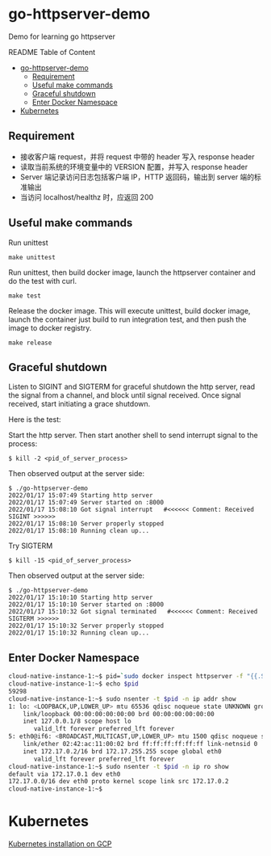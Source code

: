 # go-httpserver-demo
Demo for learning go httpserver

README Table of Content
- [go-httpserver-demo](#go-httpserver-demo)
  - [Requirement](#requirement)
  - [Useful make commands](#useful-make-commands)
  - [Graceful shutdown](#graceful-shutdown)
  - [Enter Docker Namespace](#enter-docker-namespace)
- [Kubernetes](#kubernetes)
## Requirement

- 接收客户端 request，并将 request 中带的 header 写入 response header
- 读取当前系统的环境变量中的 VERSION 配置，并写入 response header
- Server 端记录访问日志包括客户端 IP，HTTP 返回码，输出到 server 端的标准输出
- 当访问 localhost/healthz 时，应返回 200

## Useful make commands

Run unittest
```
make unittest
```

Run unittest, then build docker image, launch the httpserver container and do the
test with curl.
```
make test
```

Release the docker image. This will execute unittest, build docker image, launch 
the container just build to run integration test, and then push the image to docker
registry.
```
make release
```

## Graceful shutdown

Listen to SIGINT and SIGTERM for graceful shutdown the http server, read the 
signal from a channel, and block until signal received. Once signal received, 
start initiating a grace shutdown.

Here is the test:

Start the http server. Then start another shell to send interrupt signal to the process:
```
$ kill -2 <pid_of_server_process>
```

Then observed output at the server side:
```
$ ./go-httpserver-demo
2022/01/17 15:07:49 Starting http server
2022/01/17 15:07:49 Server started on :8000
2022/01/17 15:08:10 Got signal interrupt   #<<<<<< Comment: Received SIGINT >>>>>>
2022/01/17 15:08:10 Server properly stopped
2022/01/17 15:08:10 Running clean up...
```

Try SIGTERM
```
$ kill -15 <pid_of_server_process>
```

Then observed output at the server side:
```
$ ./go-httpserver-demo
2022/01/17 15:10:10 Starting http server
2022/01/17 15:10:10 Server started on :8000
2022/01/17 15:10:32 Got signal terminated   #<<<<<< Comment: Received SIGTERM >>>>>>
2022/01/17 15:10:32 Server properly stopped
2022/01/17 15:10:32 Running clean up...
```

## Enter Docker Namespace

```sh
cloud-native-instance-1:~$ pid=`sudo docker inspect httpserver -f "{{.State.Pid}}"`
cloud-native-instance-1:~$ echo $pid
59298
cloud-native-instance-1:~$ sudo nsenter -t $pid -n ip addr show
1: lo: <LOOPBACK,UP,LOWER_UP> mtu 65536 qdisc noqueue state UNKNOWN group default qlen 1000
    link/loopback 00:00:00:00:00:00 brd 00:00:00:00:00:00
    inet 127.0.0.1/8 scope host lo
       valid_lft forever preferred_lft forever
5: eth0@if6: <BROADCAST,MULTICAST,UP,LOWER_UP> mtu 1500 qdisc noqueue state UP group default
    link/ether 02:42:ac:11:00:02 brd ff:ff:ff:ff:ff:ff link-netnsid 0
    inet 172.17.0.2/16 brd 172.17.255.255 scope global eth0
       valid_lft forever preferred_lft forever
cloud-native-instance-1:~$ sudo nsenter -t $pid -n ip ro show
default via 172.17.0.1 dev eth0
172.17.0.0/16 dev eth0 proto kernel scope link src 172.17.0.2
cloud-native-instance-1:~$
```

# Kubernetes

[Kubernetes installation on GCP](k8s-install)